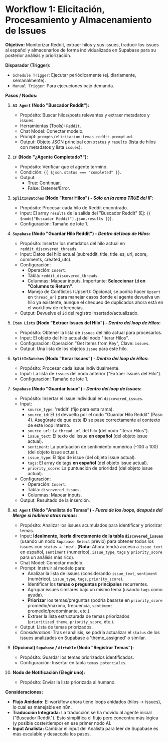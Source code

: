 # Workflow 1: Elicitación, Procesamiento y Almacenamiento de Issues

**Objetivo:** Monitorizar Reddit, extraer hilos y sus issues, traducir los issues al español y almacenarlos de forma individualizada en Supabase para su posterior análisis y priorización.

**Disparador (Trigger):**

*   `Schedule Trigger`: Ejecutar periódicamente (ej. diariamente, semanalmente).
*   `Manual Trigger`: Para ejecuciones bajo demanda.

**Pasos / Nodos:**

1.  **`AI Agent` (Nodo "Buscador Reddit"):**
    *   Propósito: Buscar hilos/posts relevantes y extraer metadatos y issues.
    *   Herramientas (Tools): `Reddit`.
    *   Chat Model: Conectar modelo.
    *   Prompt: `prompts/elicitacion-temas-reddit-prompt.md`.
    *   Output: Objeto JSON principal con `status` y `results` (lista de hilos con metadatos y lista `issues`).

2.  **`IF` (Nodo "¿Agente Completado?"):**
    *   Propósito: Verificar que el agente terminó.
    *   Condición: `{{ $json.status === "completed" }}`.
    *   Output:
        *   True: Continuar.
        *   False: Detener/Error.

3.  **`SplitInBatches` (Nodo "Iterar Hilos") - _Sólo en la rama TRUE del IF_:**
    *   Propósito: Procesar cada hilo de Reddit encontrado.
    *   Input: El array `results` de la salida del "Buscador Reddit" (Ej: `{{ $node["Buscador Reddit"].json.results }}`).
    *   Configuración: Tamaño de lote 1.

4.  **`Supabase` (Nodo "Guardar Hilo Reddit") - _Dentro del loop de Hilos_:**
    *   Propósito: Insertar los metadatos del hilo actual en `reddit_discovered_threads`.
    *   Input: Datos del hilo actual (subreddit, title, title_es, url, score, comments, created_utc).
    *   Configuración:
        *   Operación: `Insert`.
        *   Tabla: `reddit_discovered_threads`.
        *   Columnas: Mapear inputs. Importante: **Seleccionar `id` en "Columns to Return"**.
        *   Manejo de Conflictos (Upsert): Opcional, se podría hacer `Upsert` en `thread_url` para manejar casos donde el agente devuelva un hilo ya existente, aunque el chequeo de duplicados ahora está en el workflow de referencias.
    *   Output: Devuelve el `id` del registro insertado/actualizado.

5.  **`Item Lists` (Nodo "Extraer Issues del Hilo") - _Dentro del loop de Hilos_:**
    *   Propósito: Obtener la lista de `issues` del hilo actual para procesarlos.
    *   Input: El objeto del hilo actual del nodo "Iterar Hilos".
    *   Configuración: Operación "Get Items from Key", Clave: `issues`.
    *   Output: Una lista de los objetos `issue` para este hilo.

6.  **`SplitInBatches` (Nodo "Iterar Issues") - _Dentro del loop de Hilos_:**
    *   Propósito: Procesar cada issue individualmente.
    *   Input: La lista de `issues` del nodo anterior ("Extraer Issues del Hilo").
    *   Configuración: Tamaño de lote 1.

7.  **`Supabase` (Nodo "Guardar Issue") - _Dentro del loop de Issues_:**
    *   Propósito: Insertar el issue individual en `discovered_issues`.
    *   Input:
        *   `source_type`: 'reddit' (fijo para esta rama).
        *   `source_id`: El `id` devuelto por el nodo "Guardar Hilo Reddit" (Paso 4). Asegúrate de que este ID se pase correctamente al contexto de este loop interno.
        *   `source_url`: La `thread_url` del hilo (del nodo "Iterar Hilos").
        *   `issue_text`: El texto del issue **en español** (del objeto issue actual).
        *   `sentiment`: La puntuación de sentimiento numérica (-100 a 100) (del objeto issue actual).
        *   `issue_type`: El tipo de issue (del objeto issue actual).
        *   `tags`: El array de tags **en español** (del objeto issue actual).
        *   `priority_score`: La puntuación de prioridad (del objeto issue actual).
    *   Configuración:
        *   Operación: `Insert`.
        *   Tabla: `discovered_issues`.
        *   Columnas: Mapear inputs.
    *   Output: Resultado de la inserción.

8.  **`AI Agent` (Nodo "Analista de Temas") - _Fuera de los loops, después del Merge si hubiera otras ramas_:**
    *   Propósito: Analizar los issues acumulados para identificar y priorizar temas.
    *   Input: **Idealmente, leería directamente de la tabla `discovered_issues`** (usando un nodo `Supabase Select` previo) para obtener todos los issues con `status = 'new'`. (**Nota:** Ahora tendrá acceso a `issue_text` en español, `sentiment` (numérico), `issue_type`, `tags` y `priority_score` para un análisis más rico).
    *   Chat Model: Conectar modelo.
    *   Prompt: Instruir al modelo para:
        *   Analizar la lista de issues (considerando `issue_text`, `sentiment` (numérico), `issue_type`, `tags`, `priority_score`).
        *   Identificar los **temas o preguntas principales** recurrentes.
        *   Agrupar issues similares bajo un mismo tema (usando `tags` como ayuda).
        *   **Priorizar** los temas/preguntas (podría basarse en `priority_score` promedio/máximo, frecuencia, `sentiment` promedio/predominante, etc.).
        *   Extraer la lista estructurada de temas priorizados (`prioritized_theme`, `priority_score`, etc.).
    *   Output: Lista de temas priorizados.
    *   *Consideración:* Tras el análisis, se podría actualizar el `status` de los issues analizados en Supabase a 'theme_assigned' o similar.

9.  **(Opcional) `Supabase` / `Airtable` (Nodo "Registrar Temas"):**
    *   Propósito: Guardar los temas priorizados identificados.
    *   Configuración: Insertar en tabla `temas_potenciales`.

10. **Nodo de Notificación (Elegir uno):**
    *   Propósito: Enviar la lista priorizada al humano.

**Consideraciones:**
*   **Flujo Anidado:** El workflow ahora tiene loops anidados (hilos -> issues), lo cual es manejable en n8n.
*   **Traducción Integrada:** La traducción se ha movido al agente inicial ("Buscador Reddit"). Esto simplifica el flujo pero concentra más lógica (y posible coste/tiempo) en ese primer nodo AI.
*   **Input Analista:** Cambiar el input del Analista para leer de Supabase es más escalable y desacopla los pasos.